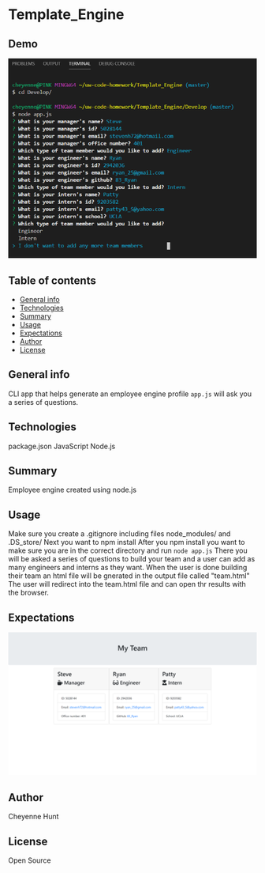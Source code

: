 # Template_Engine

## Demo
![READ_ME](images/nodeapp.png)
## Table of contents

- [General info](#general-info)
- [Technologies](#Technologies)
- [Summary](#Summary)
- [Usage](#Usage)
- [Expectations](#Expectations)
- [Author](#Author)
- [License](#License)

## General info

CLI app that helps generate an employee engine profile `app.js` will ask you a series of questions.

## Technologies

package.json
JavaScript
Node.js

## Summary

Employee engine created using node.js


## Usage

Make sure you create a .gitignore including files node_modules/ and .DS_store/
Next you want to npm install
After you npm install you want to make sure you are in the correct directory and run `node app.js`
There you will be asked a series of questions to build your team and a user can add as many engineers and interns as they want. 
When the user is done building their team an html file will be gnerated in the output file called "team.html"
The user will redirect into the team.html file and can open thr results with the browser. 

## Expectations
![READ_ME](images/TeamOutput.png)
## Author

Cheyenne Hunt

## License

Open Source